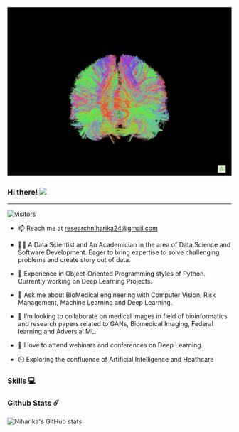  <img height="380" width="1400" src="https://github.com/niharikatewari/niharikatewari/blob/main/brain.gif" style="max-width: 100%;" data-target="animated-image.originalImage">

### Hi there! <img src="https://camo.githubusercontent.com/fb070d9f71a64edbafed08519130d75e7e0a0a69665d50d94ad095157f702e59/68747470733a2f2f6d656469612e67697068792e636f6d2f6d656469612f6d47634e6a736657416a593541455a4e77362f67697068792e676966" data-canonical-src="https://media.giphy.com/media/mGcNjsfWAjY5AEZNw6/giphy.gif" style="width: 50px; display: inline-block;" data-target="animated-image.originalImage"> 
________________________________________________________________________________________________________________________________________________
 ![visitors](https://visitor-badge.glitch.me/badge?page_id=page.id&left_color=black&right_color=blue) 
 
- 📫 Reach me at researchniharika24@gmail.com
 
- 👩‍🔬 A Data Scientist and An Academician in the area of Data Science and Software Development. Eager to bring expertise to solve challenging problems and create story out of data.

- 🌱 Experience in Object-Oriented Programming styles of Python. Currently working on Deep Learning Projects. 

- 💬 Ask me about BioMedical engineering with Computer Vision, Risk Management, Machine Learning and Deep Learning.

- 👯 I’m looking to collaborate on medical images in field of bioinformatics and research papers related to GANs, Biomedical Imaging, Federal learning and Adversial ML.

- 🚀 I love to attend webinars and conferences on Deep Learning.

- ⏲️ Exploring the confluence of Artificial Intelligence and Heathcare

### Skills 💻

### Github Stats ☄️

![Niharika's GitHub stats](https://github-readme-stats.vercel.app/api?username=niharikatewari&show_icons=true&theme=radical)


